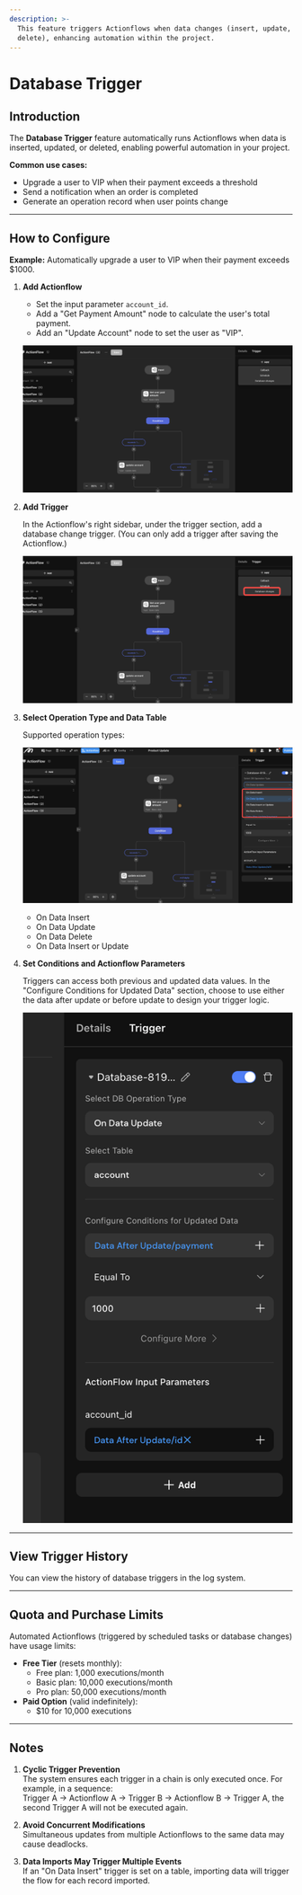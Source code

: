 ```yaml
---
description: >-
  This feature triggers Actionflows when data changes (insert, update, or
  delete), enhancing automation within the project.
---
```


# Database Trigger

## Introduction

The **Database Trigger** feature automatically runs Actionflows when data is inserted, updated, or deleted, enabling powerful automation in your project.

**Common use cases:**
- Upgrade a user to VIP when their payment exceeds a threshold
- Send a notification when an order is completed
- Generate an operation record when user points change

---

## How to Configure

**Example:** Automatically upgrade a user to VIP when their payment exceeds $1000.

1. **Add Actionflow**
   - Set the input parameter `account_id`.
   - Add a "Get Payment Amount" node to calculate the user's total payment.
   - Add an "Update Account" node to set the user as "VIP".

   ![Add Actionflow](../../.gitbook/assets/screenshot_20241106_123044.png)

2. **Add Trigger**

   In the Actionflow's right sidebar, under the trigger section, add a database change trigger. (You can only add a trigger after saving the Actionflow.)

   ![Add trigger](../../.gitbook/assets/AgdIHZO4bG.png)

3. **Select Operation Type and Data Table**

   Supported operation types:

   ![Select Operation Type and Data Table](../../.gitbook/assets/20241106-135707.png)

   - On Data Insert
   - On Data Update
   - On Data Delete
   - On Data Insert or Update

4. **Set Conditions and Actionflow Parameters**

   Triggers can access both previous and updated data values. In the "Configure Conditions for Updated Data" section, choose to use either the data after update or before update to design your trigger logic.

   ![Set Conditions and Actionflow Parameters](../../.gitbook/assets/screenshot_20241106_123329.png)

---

## View Trigger History

You can view the history of database triggers in the log system.

---

## Quota and Purchase Limits

Automated Actionflows (triggered by scheduled tasks or database changes) have usage limits:

- **Free Tier** (resets monthly):
  - Free plan: 1,000 executions/month
  - Basic plan: 10,000 executions/month
  - Pro plan: 50,000 executions/month
- **Paid Option** (valid indefinitely):
  - $10 for 10,000 executions

---

## Notes

1. **Cyclic Trigger Prevention**  
   The system ensures each trigger in a chain is only executed once. For example, in a sequence:  
   Trigger A → Actionflow A → Trigger B → Actionflow B → Trigger A, the second Trigger A will not be executed again.

2. **Avoid Concurrent Modifications**  
   Simultaneous updates from multiple Actionflows to the same data may cause deadlocks.

3. **Data Imports May Trigger Multiple Events**  
   If an "On Data Insert" trigger is set on a table, importing data will trigger the flow for each record imported.
